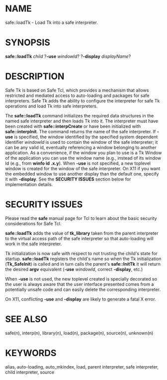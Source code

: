 # NAME

safe::loadTk - Load Tk into a safe interpreter.

# SYNOPSIS

**safe::loadTk** *child* ?**-use** *windowId*? ?**-display**
*displayName*?

# DESCRIPTION

Safe Tk is based on Safe Tcl, which provides a mechanism that allows
restricted and mediated access to auto-loading and packages for safe
interpreters. Safe Tk adds the ability to configure the interpreter for
safe Tk operations and load Tk into safe interpreters.

The **safe::loadTk** command initializes the required data structures in
the named safe interpreter and then loads Tk into it. The interpreter
must have been created with **safe::interpCreate** or have been
initialized with **safe::interpInit**. The command returns the name of
the safe interpreter. If **-use** is specified, the window identified by
the specified system dependent identifier *windowId* is used to contain
the window of the safe interpreter; it can be any valid id, eventually
referencing a window belonging to another application. As a convenience,
if the window you plan to use is a Tk Window of the application you can
use the window name (e.g., instead of its window Id (e.g., from **winfo
id** **.x.y**). When **-use** is not specified, a new toplevel window is
created for the window of the safe interpreter. On X11 if you want the
embedded window to use another display than the default one, specify it
with **-display**. See the **SECURITY ISSUES** section below for
implementation details.

# SECURITY ISSUES

Please read the **safe** manual page for Tcl to learn about the basic
security considerations for Safe Tcl.

**safe::loadTk** adds the value of **tk_library** taken from the parent
interpreter to the virtual access path of the safe interpreter so that
auto-loading will work in the safe interpreter.

Tk initialization is now safe with respect to not trusting the child\'s
state for startup. **safe::loadTk** registers the child\'s name so when
the Tk initialization (**Tk_SafeInit**) is called and in turn calls the
parent\'s **safe::InitTk** it will return the desired **argv**
equivalent (**-use** *windowId*, correct **-display**, etc.)

When **-use** is not used, the new toplevel created is specially
decorated so the user is always aware that the user interface presented
comes from a potentially unsafe code and can easily delete the
corresponding interpreter.

On X11, conflicting **-use** and **-display** are likely to generate a
fatal X error.

# SEE ALSO

safe(n), interp(n), library(n), load(n), package(n), source(n),
unknown(n)

# KEYWORDS

alias, auto-loading, auto_mkindex, load, parent interpreter, safe
interpreter, child interpreter, source
